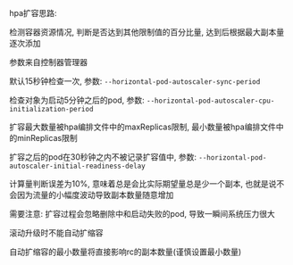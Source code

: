 hpa扩容思路:

检测容器资源情况, 判断是否达到其他限制值的百分比量, 达到后根据最大副本量逐次添加



参数来自控制器管理器

默认15秒钟检查一次, 参数: `--horizontal-pod-autoscaler-sync-period` 

检查对象为启动5分钟之后的pod, 参数:   `--horizontal-pod-autoscaler-cpu-initialization-period` 

扩容最大数量被hpa编排文件中的maxReplicas限制, 最小数量被hpa编排文件中的minReplicas限制

扩容之后的pod在30秒钟之内不被记录扩容值中, 参数:  `--horizontal-pod-autoscaler-initial-readiness-delay` 

计算量判断误差为10%, 意味着总是会比实际期望量总是少一个副本, 也就是说不会因为流量的小幅度波动导致副本数量随意增加

需要注意: 扩容过程会忽略删除中和启动失败的pod, 导致一瞬间系统压力很大

滚动升级时不能自动扩缩容

自动扩缩容的最小数量将直接影响rc的副本数量(谨慎设置最小数量)

